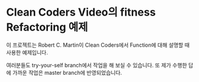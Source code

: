 # Clean Coders Video의 fitness Refactoring 예제

이 프로젝트는 Robert C. Martin이 Clean Coders에서 Function에 대해 설명할 때 사용한 예제입니다.

여러분들도 try-your-self branch에서 작업을 해 보실 수 있습니다. 또 제가 수행한 답에 가까운 작업은 master branch에 반영되었습니다.